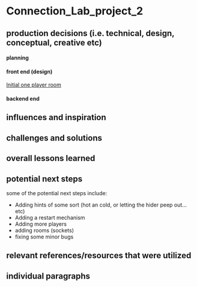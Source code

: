 # Connection_Lab_project_2

## production decisions (i.e. technical, design, conceptual, creative etc)
#### planning
<!--- (wireframe + fleshing out the idea and it's details) --->
<!--- (how we made sure to note down the overall steps, and made lists with bugs we encountered and any new steps that we thought were necessary after we started building the projecct) --->

#### front end (design)
<!--- creating one player first to make sure all the fucntionalities are there --->
[Initial one player room](https://editor.p5js.org/Nouf-Alabbasi/sketches/SaNU4HA9x)

#### backend end

## influences and inspiration

## challenges and solutions
<!--- 
delay
Maintaining the seeker's view
adding all the things that make the game intuitive to the user
  we can also talk about user testing somewhere and how we made changes to the game to according to what we found out --->

## overall lessons learned

## potential next steps
some of the potential next steps include:
* Adding hints of some sort (hot an cold, or letting the hider peep out... etc)
* Adding a restart mechanism
* Adding more players
* adding rooms (sockets)
* fixing some minor bugs

## relevant references/resources that were utilized


## individual paragraphs
<!--- I think we write about our contributions and our experience ??)
### Hashim's paragraph

### Nouf's pragraph
